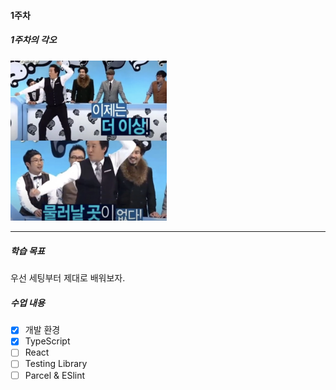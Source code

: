 #### 1주차

##### 1주차의 각오

<img src="/public/1week.png" width="250px" title="" alt="없다없다"></img>

---

##### 학습 목표

우선 세팅부터 제대로 배워보자.

##### 수업 내용

- [x] 개발 환경
- [x] TypeScript
- [ ] React
- [ ] Testing Library
- [ ] Parcel & ESlint

